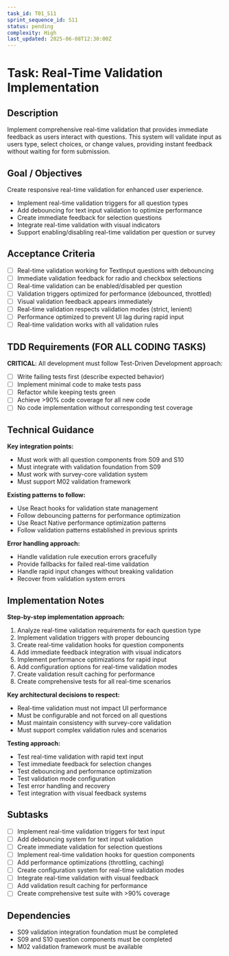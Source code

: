 ```yaml
---
task_id: T01_S11
sprint_sequence_id: S11
status: pending
complexity: High
last_updated: 2025-06-08T12:30:00Z
---
```


# Task: Real-Time Validation Implementation

## Description
Implement comprehensive real-time validation that provides immediate feedback as users interact with questions. This system will validate input as users type, select choices, or change values, providing instant feedback without waiting for form submission.

## Goal / Objectives
Create responsive real-time validation for enhanced user experience.
- Implement real-time validation triggers for all question types
- Add debouncing for text input validation to optimize performance
- Create immediate feedback for selection questions
- Integrate real-time validation with visual indicators
- Support enabling/disabling real-time validation per question or survey

## Acceptance Criteria
- [ ] Real-time validation working for TextInput questions with debouncing
- [ ] Immediate validation feedback for radio and checkbox selections
- [ ] Real-time validation can be enabled/disabled per question
- [ ] Validation triggers optimized for performance (debounced, throttled)
- [ ] Visual validation feedback appears immediately
- [ ] Real-time validation respects validation modes (strict, lenient)
- [ ] Performance optimized to prevent UI lag during rapid input
- [ ] Real-time validation works with all validation rules

## TDD Requirements (FOR ALL CODING TASKS)
**CRITICAL**: All development must follow Test-Driven Development approach:
- [ ] Write failing tests first (describe expected behavior)
- [ ] Implement minimal code to make tests pass
- [ ] Refactor while keeping tests green
- [ ] Achieve >90% code coverage for all new code
- [ ] No code implementation without corresponding test coverage

## Technical Guidance
**Key integration points:**
- Must work with all question components from S09 and S10
- Must integrate with validation foundation from S09
- Must work with survey-core validation system
- Must support M02 validation framework

**Existing patterns to follow:**
- Use React hooks for validation state management
- Follow debouncing patterns for performance optimization
- Use React Native performance optimization patterns
- Follow validation patterns established in previous sprints

**Error handling approach:**
- Handle validation rule execution errors gracefully
- Provide fallbacks for failed real-time validation
- Handle rapid input changes without breaking validation
- Recover from validation system errors

## Implementation Notes
**Step-by-step implementation approach:**
1. Analyze real-time validation requirements for each question type
2. Implement validation triggers with proper debouncing
3. Create real-time validation hooks for question components
4. Add immediate feedback integration with visual indicators
5. Implement performance optimizations for rapid input
6. Add configuration options for real-time validation modes
7. Create validation result caching for performance
8. Create comprehensive tests for all real-time scenarios

**Key architectural decisions to respect:**
- Real-time validation must not impact UI performance
- Must be configurable and not forced on all questions
- Must maintain consistency with survey-core validation
- Must support complex validation rules and scenarios

**Testing approach:**
- Test real-time validation with rapid text input
- Test immediate feedback for selection changes
- Test debouncing and performance optimization
- Test validation mode configuration
- Test error handling and recovery
- Test integration with visual feedback systems

## Subtasks
- [ ] Implement real-time validation triggers for text input
- [ ] Add debouncing system for text input validation
- [ ] Create immediate validation for selection questions
- [ ] Implement real-time validation hooks for question components
- [ ] Add performance optimizations (throttling, caching)
- [ ] Create configuration system for real-time validation modes
- [ ] Integrate real-time validation with visual feedback
- [ ] Add validation result caching for performance
- [ ] Create comprehensive test suite with >90% coverage

## Dependencies
- S09 validation integration foundation must be completed
- S09 and S10 question components must be completed
- M02 validation framework must be available
